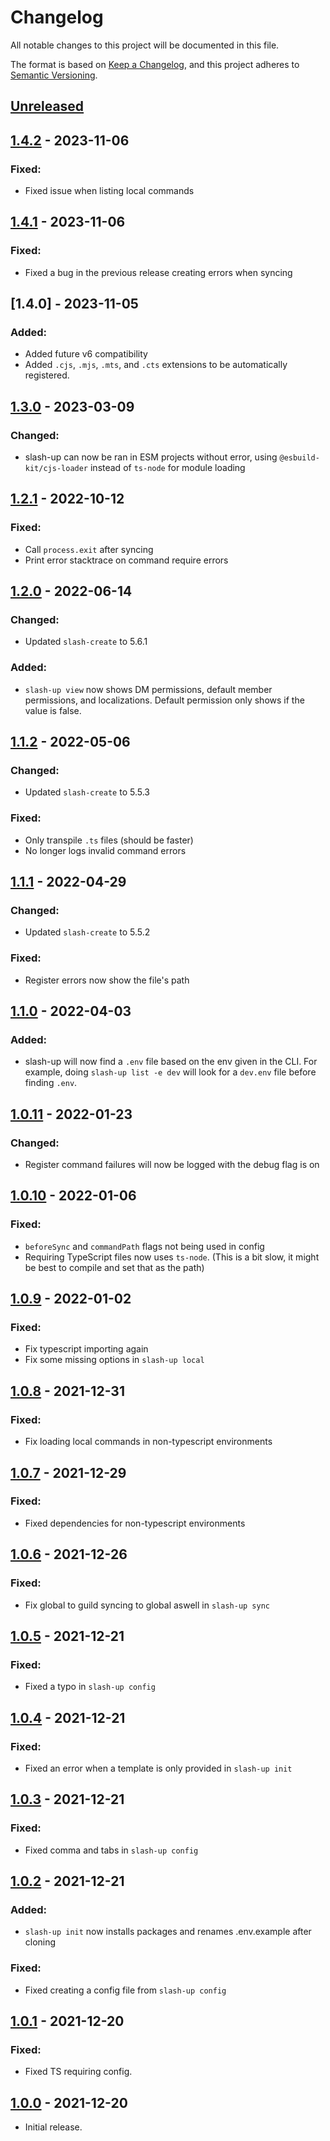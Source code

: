 # Changelog
All notable changes to this project will be documented in this file.

The format is based on [Keep a Changelog](https://keepachangelog.com/en/1.0.0/),
and this project adheres to [Semantic Versioning](https://semver.org/spec/v2.0.0.html).

## [Unreleased]
## [1.4.2] - 2023-11-06
### Fixed:
- Fixed issue when listing local commands
## [1.4.1] - 2023-11-06
### Fixed:
- Fixed a bug in the previous release creating errors when syncing
## [1.4.0] - 2023-11-05
### Added:
- Added future v6 compatibility
- Added `.cjs`, `.mjs`, `.mts`, and `.cts` extensions to be automatically registered.
## [1.3.0] - 2023-03-09
### Changed:
- slash-up can now be ran in ESM projects without error, using `@esbuild-kit/cjs-loader` instead of `ts-node` for module loading
## [1.2.1] - 2022-10-12
### Fixed:
- Call `process.exit` after syncing
- Print error stacktrace on command require errors
## [1.2.0] - 2022-06-14
### Changed:
- Updated `slash-create` to 5.6.1
### Added:
- `slash-up view` now shows DM permissions, default member permissions, and localizations. Default permission only shows if the value is false.
## [1.1.2] - 2022-05-06
### Changed:
- Updated `slash-create` to 5.5.3
### Fixed:
- Only transpile `.ts` files (should be faster)
- No longer logs invalid command errors
## [1.1.1] - 2022-04-29
### Changed:
- Updated `slash-create` to 5.5.2
### Fixed:
- Register errors now show the file's path
## [1.1.0] - 2022-04-03
### Added:
- slash-up will now find a `.env` file based on the env given in the CLI. For example, doing `slash-up list -e dev` will look for a `dev.env` file before finding `.env`.
## [1.0.11] - 2022-01-23
### Changed:
- Register command failures will now be logged with the debug flag is on
## [1.0.10] - 2022-01-06
### Fixed:
- `beforeSync` and `commandPath` flags not being used in config
- Requiring TypeScript files now uses `ts-node`. (This is a bit slow, it might be best to compile and set that as the path)
## [1.0.9] - 2022-01-02
### Fixed:
- Fix typescript importing again
- Fix some missing options in `slash-up local`
## [1.0.8] - 2021-12-31
### Fixed:
- Fix loading local commands in non-typescript environments
## [1.0.7] - 2021-12-29
### Fixed:
- Fixed dependencies for non-typescript environments
## [1.0.6] - 2021-12-26
### Fixed:
- Fix global to guild syncing to global aswell in `slash-up sync`
## [1.0.5] - 2021-12-21
### Fixed:
- Fixed a typo in `slash-up config`
## [1.0.4] - 2021-12-21
### Fixed:
- Fixed an error when a template is only provided in `slash-up init`
## [1.0.3] - 2021-12-21
### Fixed:
- Fixed comma and tabs in `slash-up config`
## [1.0.2] - 2021-12-21
### Added:
- `slash-up init` now installs packages and renames .env.example after cloning
### Fixed:
- Fixed creating a config file from `slash-up config`
## [1.0.1] - 2021-12-20
### Fixed:
- Fixed TS requiring config.
## [1.0.0] - 2021-12-20
- Initial release.

[Unreleased]: https://github.com/Snazzah/slash-up/compare/v1.4.2...HEAD
[1.0.0]: https://github.com/Snazzah/slash-up/releases/tag/v1.0.0
[1.0.1]: https://github.com/Snazzah/slash-up/compare/v1.0.0...v1.0.1
[1.0.2]: https://github.com/Snazzah/slash-up/compare/v1.0.1...v1.0.2
[1.0.3]: https://github.com/Snazzah/slash-up/compare/v1.0.2...v1.0.3
[1.0.4]: https://github.com/Snazzah/slash-up/compare/v1.0.3...v1.0.4
[1.0.5]: https://github.com/Snazzah/slash-up/compare/v1.0.4...v1.0.5
[1.0.6]: https://github.com/Snazzah/slash-up/compare/v1.0.5...v1.0.6
[1.0.7]: https://github.com/Snazzah/slash-up/compare/v1.0.6...v1.0.7
[1.0.8]: https://github.com/Snazzah/slash-up/compare/v1.0.7...v1.0.8
[1.0.9]: https://github.com/Snazzah/slash-up/compare/v1.0.8...v1.0.9
[1.0.10]: https://github.com/Snazzah/slash-up/compare/v1.0.9...v1.0.10
[1.0.11]: https://github.com/Snazzah/slash-up/compare/v1.0.10...v1.0.11
[1.1.0]: https://github.com/Snazzah/slash-up/compare/v1.0.10...v1.1.0
[1.1.1]: https://github.com/Snazzah/slash-up/compare/v1.1.0...v1.1.1
[1.1.2]: https://github.com/Snazzah/slash-up/compare/v1.1.1...v1.1.2
[1.2.0]: https://github.com/Snazzah/slash-up/compare/v1.1.2...v1.2.0
[1.2.1]: https://github.com/Snazzah/slash-up/compare/v1.2.0...v1.2.1
[1.3.0]: https://github.com/Snazzah/slash-up/compare/v1.2.1...v1.3.0
[1.3.1]: https://github.com/Snazzah/slash-up/compare/v1.3.0...v1.3.1
[1.4.1]: https://github.com/Snazzah/slash-up/compare/v1.3.1...v1.4.1
[1.4.2]: https://github.com/Snazzah/slash-up/compare/v1.4.1...v1.4.2
